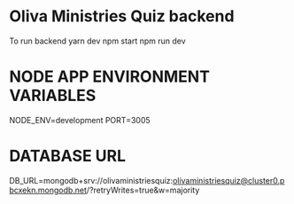 # Oliva Ministries Quiz backend
To run backend
yarn dev
npm start
npm run dev

# NODE APP ENVIRONMENT VARIABLES
NODE_ENV=development
PORT=3005

# DATABASE URL
DB_URL=mongodb+srv://olivaministriesquiz:olivaministriesquiz@cluster0.pbcxekn.mongodb.net/?retryWrites=true&w=majority

